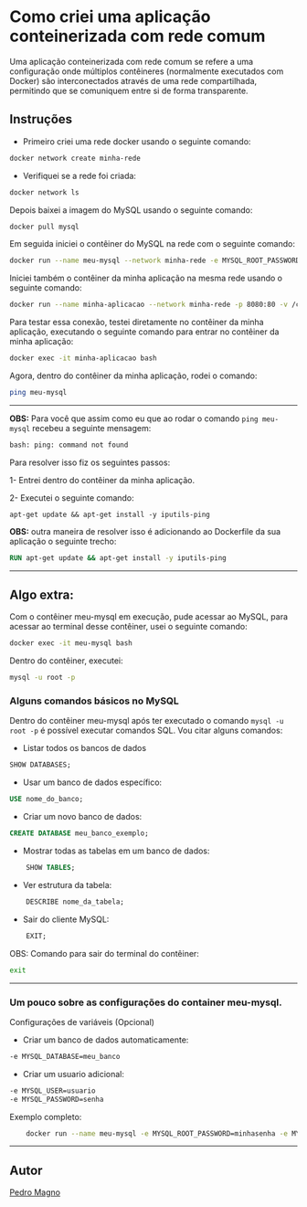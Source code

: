 # Como criei uma aplicação conteinerizada com rede comum

Uma aplicação conteinerizada com rede comum se refere a uma configuração onde múltiplos contêineres (normalmente executados com Docker) são interconectados através de uma rede compartilhada, permitindo que se comuniquem entre si de forma transparente.

## Instruções

- Primeiro criei uma rede docker usando o seguinte comando: 

```bash
docker network create minha-rede
```

- Verifiquei se a rede foi criada:
```bash
docker network ls
```
Depois baixei a imagem do MySQL usando o seguinte comando: 
```bash
docker pull mysql
```
Em seguida iniciei o contêiner do MySQL na rede com o seguinte comando: 
```bash
docker run --name meu-mysql --network minha-rede -e MYSQL_ROOT_PASSWORD=minhasenha -v mysql-data:/var/lib/mysql -p 3306:3306 -d mysql
```

Iniciei também o contêiner da minha aplicação na mesma rede usando o seguinte comando: 
```bash
docker run --name minha-aplicacao --network minha-rede -p 8080:80 -v /caminho/para/minha/aplicacao:/var/www/html -d imagem-da-minha-aplicacao
```
Para testar essa conexão, testei diretamente no contêiner da minha aplicação, executando o seguinte comando para entrar no contêiner da minha aplicação:
```bash
docker exec -it minha-aplicacao bash
```
Agora, dentro do contêiner da minha aplicação, rodei o comando:
```bash
ping meu-mysql
```
---

**OBS:** Para você que assim como eu que ao rodar o comando `ping meu-mysql` recebeu a seguinte mensagem:
```bash
bash: ping: command not found
```

Para resolver isso fiz os seguintes passos:

 1- Entrei dentro do contêiner da minha aplicação.

 2- Executei o seguinte comando: 

    apt-get update && apt-get install -y iputils-ping



**OBS:** outra maneira de resolver isso é adicionando ao Dockerfile da sua aplicação o seguinte trecho: 
```dockerfile
RUN apt-get update && apt-get install -y iputils-ping
```
---

## Algo extra: 

Com o contêiner meu-mysql em execução, pude acessar ao MySQL, para acessar ao terminal desse contêiner, usei o seguinte comando: 
```bash
docker exec -it meu-mysql bash
```
Dentro do contêiner, executei: 
```bash
mysql -u root -p
```
### Alguns comandos básicos no MySQL 

Dentro do contêiner meu-mysql após ter executado o comando `mysql -u root -p` é possível executar comandos SQL. Vou citar alguns comandos:

- Listar todos os bancos de dados
```sql
SHOW DATABASES;
```
- Usar um banco de dados específico:
```sql
USE nome_do_banco;
```
- Criar um novo banco de dados:
```sql
CREATE DATABASE meu_banco_exemplo;
```
- Mostrar todas as tabelas em um banco de dados:
```sql
    SHOW TABLES;
```
- Ver estrutura da tabela:
```sql
    DESCRIBE nome_da_tabela;
```
- Sair do cliente MySQL:
```sql
    EXIT;
```

OBS: Comando para sair do terminal do contêiner: 
```bash
exit
```
---

### Um pouco sobre as configurações do container meu-mysql.

Configurações de variáveis (Opcional)

 - Criar um banco de dados automaticamente:
```bash
-e MYSQL_DATABASE=meu_banco
```
 - Criar um usuario adicional:
```bash
-e MYSQL_USER=usuario
-e MYSQL_PASSWORD=senha
```
Exemplo completo: 
```bash
    docker run --name meu-mysql -e MYSQL_ROOT_PASSWORD=minhasenha -e MYSQL_DATABASE=meu_banco -e MYSQL_USER=usuario -e MYSQL_PASSWORD=senha -p 3306:3306 -d mysql
```
---

## Autor
[Pedro Magno](https://github.com/PedroMagno11)